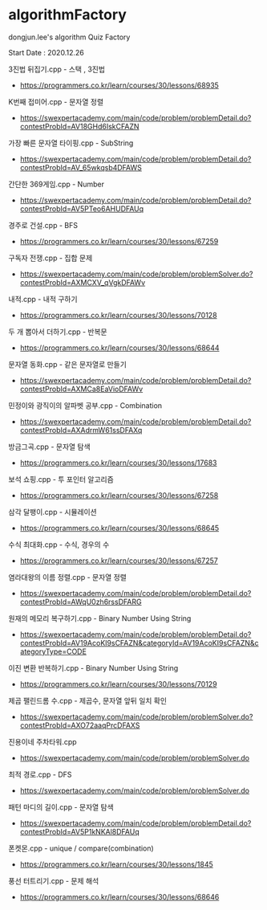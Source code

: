 # algorithmFactory
dongjun.lee's algorithm Quiz Factory

Start Date : 2020.12.26

3진법 뒤집기.cpp - 스택 , 3진법
 - https://programmers.co.kr/learn/courses/30/lessons/68935

K번째 접미어.cpp - 문자열 정렬
 - https://swexpertacademy.com/main/code/problem/problemDetail.do?contestProbId=AV18GHd6IskCFAZN
 
가장 빠른 문자열 타이핑.cpp - SubString
 - https://swexpertacademy.com/main/code/problem/problemDetail.do?contestProbId=AV_65wkqsb4DFAWS
 
간단한 369게임.cpp - Number
 - https://swexpertacademy.com/main/code/problem/problemDetail.do?contestProbId=AV5PTeo6AHUDFAUq
 
경주로 건설.cpp - BFS
 - https://programmers.co.kr/learn/courses/30/lessons/67259
 
구독자 전쟁.cpp - 집합 문제
 - https://swexpertacademy.com/main/code/problem/problemSolver.do?contestProbId=AXMCXV_qVgkDFAWv
 
내적.cpp - 내적 구하기
 - https://programmers.co.kr/learn/courses/30/lessons/70128
 
두 개 뽑아서 더하기.cpp - 반복문
 - https://programmers.co.kr/learn/courses/30/lessons/68644
 
문자열 동화.cpp - 같은 문자열로 만들기
 - https://swexpertacademy.com/main/code/problem/problemDetail.do?contestProbId=AXMCa8EaVioDFAWv
 
민정이와 광직이의 알파벳 공부.cpp - Combination
 - https://swexpertacademy.com/main/code/problem/problemDetail.do?contestProbId=AXAdrmW61ssDFAXq
 
방금그곡.cpp - 문자열 탐색
 - https://programmers.co.kr/learn/courses/30/lessons/17683
 
보석 쇼핑.cpp - 투 포인터 알고리즘
 - https://programmers.co.kr/learn/courses/30/lessons/67258
 
삼각 달팽이.cpp - 시뮬레이션
 - https://programmers.co.kr/learn/courses/30/lessons/68645
 
수식 최대화.cpp - 수식, 경우의 수
 - https://programmers.co.kr/learn/courses/30/lessons/67257
 
염라대왕의 이름 정렬.cpp - 문자열 정렬
 - https://swexpertacademy.com/main/code/problem/problemDetail.do?contestProbId=AWqU0zh6rssDFARG
 
원재의 메모리 복구하기.cpp - Binary Number Using String
 - https://swexpertacademy.com/main/code/problem/problemDetail.do?contestProbId=AV19AcoKI9sCFAZN&categoryId=AV19AcoKI9sCFAZN&categoryType=CODE
 
이진 변환 반복하기.cpp - Binary Number Using String
 - https://programmers.co.kr/learn/courses/30/lessons/70129
 
제곱 팰린드롬 수.cpp - 제곱수, 문자열 앞뒤 일치 확인
 - https://swexpertacademy.com/main/code/problem/problemSolver.do?contestProbId=AXO72aaqPrcDFAXS 
 
진용이네 주차타워.cpp
 - https://swexpertacademy.com/main/code/problem/problemSolver.do

최적 경로.cpp - DFS
 - https://swexpertacademy.com/main/code/problem/problemSolver.do
 
패턴 마디의 길이.cpp - 문자열 탐색
 - https://swexpertacademy.com/main/code/problem/problemDetail.do?contestProbId=AV5P1kNKAl8DFAUq
 
폰켓몬.cpp - unique / compare(combination)
 - https://programmers.co.kr/learn/courses/30/lessons/1845
 
풍선 터트리기.cpp - 문제 해석
 - https://programmers.co.kr/learn/courses/30/lessons/68646
 
